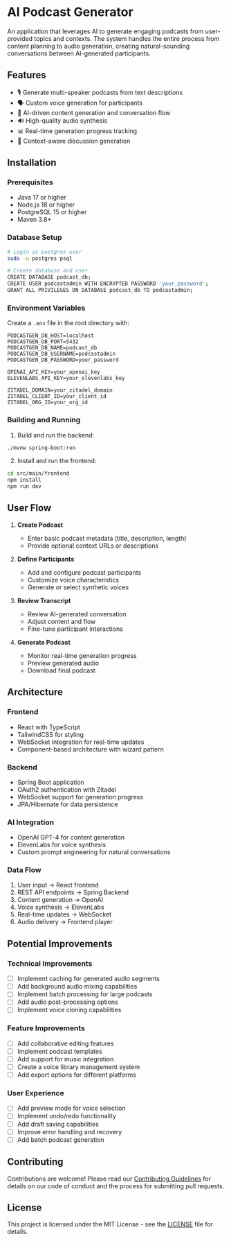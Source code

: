 # AI Podcast Generator

An application that leverages AI to generate engaging podcasts from user-provided topics and contexts. The system handles the entire process from content planning to audio generation, creating natural-sounding conversations between AI-generated participants.

## Features

- 🎙️ Generate multi-speaker podcasts from text descriptions
- 🗣️ Custom voice generation for participants
- 📝 AI-driven content generation and conversation flow
- 🔊 High-quality audio synthesis
- 📊 Real-time generation progress tracking
- 🎯 Context-aware discussion generation

## Installation

### Prerequisites

- Java 17 or higher
- Node.js 18 or higher
- PostgreSQL 15 or higher
- Maven 3.8+

### Database Setup

```bash
# Login as postgres user
sudo -u postgres psql

# Create database and user
CREATE DATABASE podcast_db;
CREATE USER podcastadmin WITH ENCRYPTED PASSWORD 'your_password';
GRANT ALL PRIVILEGES ON DATABASE podcast_db TO podcastadmin;
```

### Environment Variables

Create a `.env` file in the root directory with:

```properties
PODCASTGEN_DB_HOST=localhost
PODCASTGEN_DB_PORT=5432
PODCASTGEN_DB_NAME=podcast_db
PODCASTGEN_DB_USERNAME=podcastadmin
PODCASTGEN_DB_PASSWORD=your_password

OPENAI_API_KEY=your_openai_key
ELEVENLABS_API_KEY=your_elevenlabs_key

ZITADEL_DOMAIN=your_zitadel_domain
ZITADEL_CLIENT_ID=your_client_id
ZITADEL_ORG_ID=your_org_id
```

### Building and Running

1. Build and run the backend:
```bash
./mvnw spring-boot:run
```

2. Install and run the frontend:
```bash
cd src/main/frontend
npm install
npm run dev
```

## User Flow

1. **Create Podcast**
   - Enter basic podcast metadata (title, description, length)
   - Provide optional context URLs or descriptions

2. **Define Participants**
   - Add and configure podcast participants
   - Customize voice characteristics
   - Generate or select synthetic voices

3. **Review Transcript**
   - Review AI-generated conversation
   - Adjust content and flow
   - Fine-tune participant interactions

4. **Generate Podcast**
   - Monitor real-time generation progress
   - Preview generated audio
   - Download final podcast

## Architecture

### Frontend
- React with TypeScript
- TailwindCSS for styling
- WebSocket integration for real-time updates
- Component-based architecture with wizard pattern

### Backend
- Spring Boot application
- OAuth2 authentication with Zitadel
- WebSocket support for generation progress
- JPA/Hibernate for data persistence

### AI Integration
- OpenAI GPT-4 for content generation
- ElevenLabs for voice synthesis
- Custom prompt engineering for natural conversations

### Data Flow
1. User input → React frontend
2. REST API endpoints → Spring Backend
3. Content generation → OpenAI
4. Voice synthesis → ElevenLabs
5. Real-time updates → WebSocket
6. Audio delivery → Frontend player

## Potential Improvements

### Technical Improvements
- [ ] Implement caching for generated audio segments
- [ ] Add background audio mixing capabilities
- [ ] Implement batch processing for large podcasts
- [ ] Add audio post-processing options
- [ ] Implement voice cloning capabilities

### Feature Improvements
- [ ] Add collaborative editing features
- [ ] Implement podcast templates
- [ ] Add support for music integration
- [ ] Create a voice library management system
- [ ] Add export options for different platforms

### User Experience
- [ ] Add preview mode for voice selection
- [ ] Implement undo/redo functionality
- [ ] Add draft saving capabilities
- [ ] Improve error handling and recovery
- [ ] Add batch podcast generation

## Contributing

Contributions are welcome! Please read our [Contributing Guidelines](CONTRIBUTING.md) for details on our code of conduct and the process for submitting pull requests.

## License

This project is licensed under the MIT License - see the [LICENSE](LICENSE) file for details.
